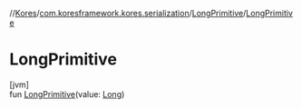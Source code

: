 //[Kores](../../../index.md)/[com.koresframework.kores.serialization](../index.md)/[LongPrimitive](index.md)/[LongPrimitive](-long-primitive.md)

# LongPrimitive

[jvm]\
fun [LongPrimitive](-long-primitive.md)(value: [Long](https://kotlinlang.org/api/latest/jvm/stdlib/kotlin/-long/index.html))
